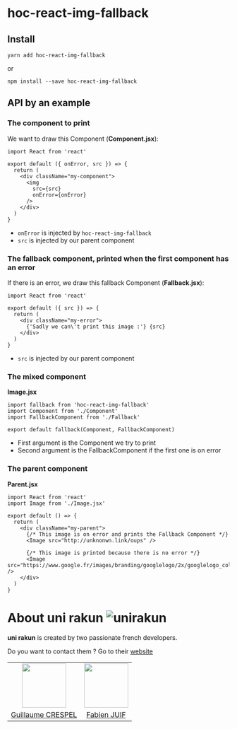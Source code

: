 # hoc-react-img-fallback
## Install
`yarn add hoc-react-img-fallback`

or

`npm install --save hoc-react-img-fallback`

## API by an example
### The component to print
We want to draw this Component (**Component.jsx**):
```es6
import React from 'react'

export default ({ onError, src }) => {
  return (
    <div className="my-component">
      <img
        src={src}
        onError={onError}
      />
    </div>  
  )
}
```
 - `onError` is injected by `hoc-react-img-fallback`
 - `src` is injected by our parent component

### The fallback component, printed when the first component has an error
If there is an error, we draw this fallback Component (**Fallback.jsx**):
```es6
import React from 'react'

export default ({ src }) => {
  return (
    <div className="my-error">
      {'Sadly we can\'t print this image :'} {src}
    </div>  
  )
}
```
 - `src` is injected by our parent component

### The mixed component
**Image.jsx**
```es6
import fallback from 'hoc-react-img-fallback'
import Component from './Component'
import FallbackComponent from './Fallback'

export default fallback(Component, FallbackComponent)
```
 - First argument is the Component we try to print
 - Second argument is the FallbackComponent if the first one is on error

### The parent component
**Parent.jsx**
```es6
import React from 'react'
import Image from './Image.jsx'

export default () => {
  return (
    <div className="my-parent">
      {/* This image is on error and prints the Fallback Component */}
      <Image src="http://unknonwn.link/oups" />

      {/* This image is printed because there is no error */}
      <Image src="https://www.google.fr/images/branding/googlelogo/2x/googlelogo_color_272x92dp.png" />
    </div>
  )
}
```

# About uni rakun ![unirakun](https://avatars3.githubusercontent.com/u/26111459?s=50&v=4)
**uni rakun** is created by two passionate french developers.

Do you want to contact them ? Go to their [website](https://unirakun.fr)

<table border="0">
 <tr>
  <td align="center"><img src="https://avatars1.githubusercontent.com/u/26094222?s=460&v=4" width="100" /></td>
  <td align="center"><img src="https://avatars1.githubusercontent.com/u/17828231?s=460&v=4" width="100" /></td>
 </tr>
 <tr>
  <td align="center"><a href="https://github.com/guillaumecrespel">Guillaume CRESPEL</a></td>
  <td align="center"><a href="https://github.com/fabienjuif">Fabien JUIF</a></td>
</table>
